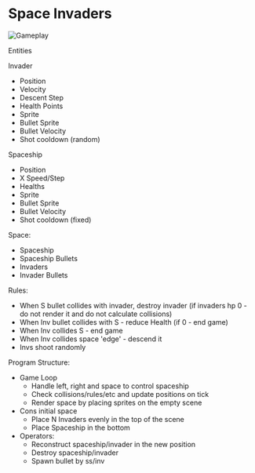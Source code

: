 # Space Invaders

![Gameplay](./demo.gif)

Entities

Invader
- Position
- Velocity
- Descent Step
- Health Points
- Sprite
- Bullet Sprite
- Bullet Velocity
- Shot cooldown (random)

Spaceship
- Position
- X Speed/Step
- Healths
- Sprite
- Bullet Sprite
- Bullet Velocity
- Shot cooldown (fixed)

Space:
- Spaceship
- Spaceship Bullets
- Invaders
- Invader Bullets

Rules:
- When S bullet collides with invader, destroy invader (if invaders hp 0 - do not render it and do not calculate collisions)
- When Inv bullet collides with S - reduce Health (if 0 - end game)
- When Inv collides S - end game
- When Inv collides space 'edge' - descend it
- Invs shoot randomly

Program Structure:
- Game Loop
  - Handle left, right and space to control spaceship
  - Check collisions/rules/etc and update positions on tick
  - Render space by placing sprites on the empty scene
- Cons initial space
  - Place N Invaders evenly in the top of the scene
  - Place Spaceship in the bottom
- Operators:
  - Reconstruct spaceship/invader in the new position
  - Destroy spaceship/invader
  - Spawn bullet by ss/inv